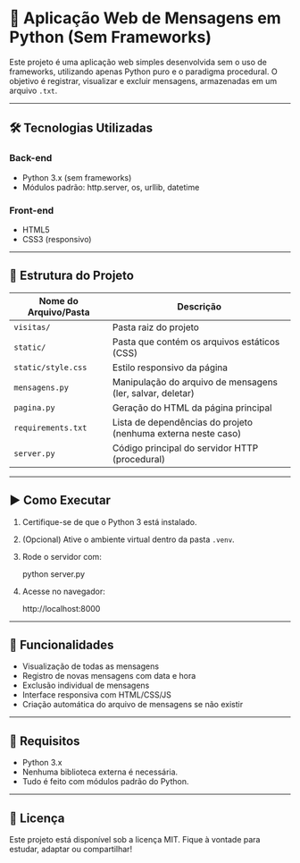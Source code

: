 # 💬 Aplicação Web de Mensagens em Python (Sem Frameworks)

Este projeto é uma aplicação web simples desenvolvida sem o uso de frameworks, utilizando apenas Python puro e o paradigma procedural. O objetivo é registrar, visualizar e excluir mensagens, armazenadas em um arquivo `.txt`.

---

## 🛠 Tecnologias Utilizadas

### Back-end
- Python 3.x (sem frameworks)
- Módulos padrão: http.server, os, urllib, datetime

### Front-end
- HTML5
- CSS3 (responsivo)

---

## 📁 Estrutura do Projeto

| Nome do Arquivo/Pasta | Descrição |
|------------------------|-----------|
| `visitas/`             | Pasta raiz do projeto |
| `static/`              | Pasta que contém os arquivos estáticos (CSS) |
| `static/style.css`     | Estilo responsivo da página |
| `mensagens.py`         | Manipulação do arquivo de mensagens (ler, salvar, deletar) |
| `pagina.py`            | Geração do HTML da página principal |
| `requirements.txt`     | Lista de dependências do projeto (nenhuma externa neste caso) |
| `server.py`            | Código principal do servidor HTTP (procedural) |

---

## ▶️ Como Executar

1. Certifique-se de que o Python 3 está instalado.
2. (Opcional) Ative o ambiente virtual dentro da pasta `.venv`.
3. Rode o servidor com:

   python server.py

4. Acesse no navegador:

   http://localhost:8000

---

## 📝 Funcionalidades

- Visualização de todas as mensagens
- Registro de novas mensagens com data e hora
- Exclusão individual de mensagens
- Interface responsiva com HTML/CSS/JS
- Criação automática do arquivo de mensagens se não existir

---

## 🧪 Requisitos

- Python 3.x
- Nenhuma biblioteca externa é necessária.
- Tudo é feito com módulos padrão do Python.

---

## 📄 Licença

Este projeto está disponível sob a licença MIT. Fique à vontade para estudar, adaptar ou compartilhar!
